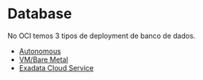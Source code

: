 # Database

No OCI temos 3 tipos de deployment de banco de dados.

- [Autonomous](https://docs.cloud.oracle.com/en-us/iaas/Content/Database/Concepts/adboverview.htm)
- [VM/Bare Metal](https://docs.cloud.oracle.com/en-us/iaas/Content/Database/Concepts/overview.htm)
- [Exadata Cloud Service](https://docs.cloud.oracle.com/en-us/iaas/Content/Database/Concepts/exaoverview.htm)